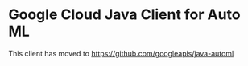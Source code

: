 # Google Cloud Java Client for Auto ML

This client has moved to https://github.com/googleapis/java-automl